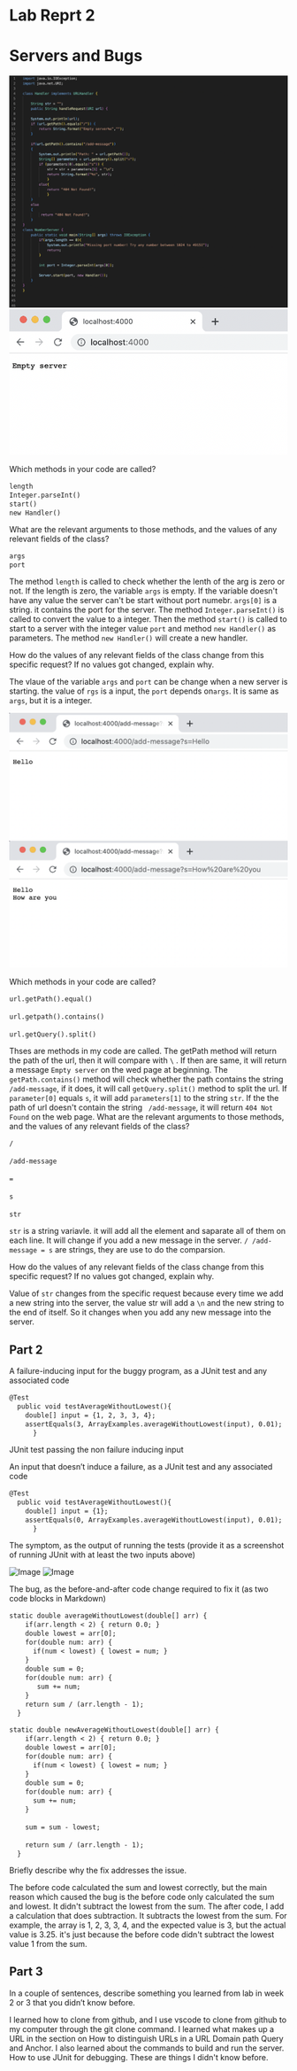 # Lab Reprt 2
# Servers and Bugs

![Image](2-1.png)
![Image](2-2.png)

Which methods in your code are called?
```
length
Integer.parseInt()
start()
new Handler()
```


What are the relevant arguments to those methods, and the values of any relevant fields of the class?
```
args
port
```

The method ```length``` is called to check whether the lenth of the arg is zero or not. If the length is zero, the variable ```args``` is empty. If the variable doesn't have any value the server can't be start without port numebr.  ```args[0]``` is a string. it contains the port for the server. The method ```Integer.parseInt()``` is called to convert the value to a integer. Then the method ```start()``` is called to start to a server with the integer value ```port``` and method ```new Handler()``` as parameters. The method ```new Handler()``` will create a new handler.

How do the values of any relevant fields of the class change from this specific request? If no values got changed, explain why.

The vlaue of the variable ```args``` and ```port``` can be change when a new server is starting. the value of ```rgs``` is a input, the ```port``` depends on```args```. It is same as ```args```, but it is a integer.


![Image](2-3.png)
![Image](2-4.png)

Which methods in your code are called?

```
url.getPath().equal()

url.getpath().contains()

url.getQuery().split()
```

Thses are methods in my code are called. The getPath method will return the path of the url, then it will compare with ```\``` . If then are same, it will return a message ```Empty server``` on the wed page at beginning. The ```getPath.contains()``` method will check whether the path contains the string ```/add-message```, if it does, it will call ```getQuery.split()``` method to split the url. If ```parameter[0]``` equals ``` s ```, it will add ```parameters[1]``` to the string ```str```. If the the path of url doesn't contain the string ``` /add-message```, it will return ``` 404 Not Found ``` on the web page.
What are the relevant arguments to those methods, and the values of any relevant fields of the class?

```
/

/add-message

=

s

str
```

```str``` is a string variavle. it will add all the element and saparate all of them on each line. It will change if you add a new message in the server. ```/ /add-message = s``` are strings, they are use to do the comparsion.

How do the values of any relevant fields of the class change from this specific request? If no values got changed, explain why.

Value of ```str``` changes from the specific request because every time we add a new string into the server, the value str will add a ```\n``` and the new string to the end of itself. So it changes when you add any new message into the server.



## Part 2

A failure-inducing input for the buggy program, as a JUnit test and any associated code
```
@Test
  public void testAverageWithoutLowest(){
    double[] input = {1, 2, 3, 3, 4};
    assertEquals(3, ArrayExamples.averageWithoutLowest(input), 0.01);
      }
```
JUnit test passing the non failure inducing input


An input that doesn’t induce a failure, as a JUnit test and any associated code
```
@Test
  public void testAverageWithoutLowest(){
    double[] input = {1};
    assertEquals(0, ArrayExamples.averageWithoutLowest(input), 0.01);
      }
```
The symptom, as the output of running the tests (provide it as a screenshot of running JUnit with at least the two inputs above)

![Image](1-3.png)
![Image](3.png)

The bug, as the before-and-after code change required to fix it (as two code blocks in Markdown)
```
static double averageWithoutLowest(double[] arr) {
    if(arr.length < 2) { return 0.0; }
    double lowest = arr[0];
    for(double num: arr) {
      if(num < lowest) { lowest = num; }
    }
    double sum = 0;
    for(double num: arr) {
       sum += num; 
    }
    return sum / (arr.length - 1);
  }
```

```
static double newAverageWithoutLowest(double[] arr) {
    if(arr.length < 2) { return 0.0; }
    double lowest = arr[0];
    for(double num: arr) {
      if(num < lowest) { lowest = num; }
    }
    double sum = 0;
    for(double num: arr) {
      sum += num; 
    }

    sum = sum - lowest;

    return sum / (arr.length - 1);
  }
```
Briefly describe why the fix addresses the issue.

The before code calculated the sum and lowest correctly, but the main reason which caused the bug is the before code only calculated the sum and lowest. It didn't subtract the lowest from the sum. The after code, I add a calculation that does subtraction. It subtracts the lowest from the sum. For example, the array is 1, 2, 3, 3, 4, and the expected value is 3, but the actual value is 3.25. it's just because the before code didn't subtract the lowest value 1 from the sum.

## Part 3
In a couple of sentences, describe something you learned from lab in week 2 or 3 that you didn’t know before.

I learned how to clone from github, and I use vscode to clone from github to my computer through the git clone command. I learned what makes up a URL in the section on How to distinguish URLs in a URL Domain path Query and Anchor. I also learned about the commands to build and run the server. How to use JUnit for debugging. These are things I didn't know before.




